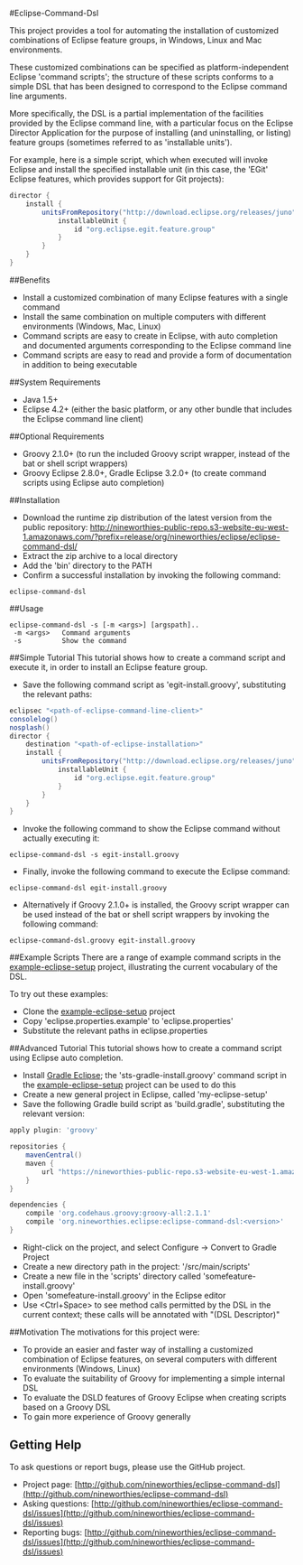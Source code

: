 #Eclipse-Command-Dsl

This project provides a tool for automating the installation of customized combinations of Eclipse feature groups, in Windows, Linux and Mac environments.

These customized combinations can be specified as platform-independent Eclipse 'command scripts'; the structure of these scripts conforms to a simple DSL that has been designed to correspond to the Eclipse command line arguments.

More specifically, the DSL is a partial implementation of the facilities provided by the Eclipse command line, with a particular focus on the Eclipse Director Application for the purpose of installing (and
uninstalling, or listing) feature groups (sometimes referred to as 'installable units').

For example, here is a simple script, which when executed will invoke Eclipse and install the specified installable unit (in this case, the 'EGit' Eclipse features, which provides support for Git projects):

```groovy
director {
	install {
		unitsFromRepository("http://download.eclipse.org/releases/juno") {
			installableUnit {
				id "org.eclipse.egit.feature.group"
			}
		}
	}
}
```

##Benefits

 - Install a customized combination of many Eclipse features with a single command
 - Install the same combination on multiple computers with different environments (Windows, Mac, Linux)
 - Command scripts are easy to create in Eclipse, with auto completion and documented arguments corresponding to the Eclipse command line
 - Command scripts are easy to read and provide a form of documentation in addition to being executable 

##System Requirements

 - Java 1.5+
 - Eclipse 4.2+ (either the basic platform, or any other bundle that includes the Eclipse command line client)

##Optional Requirements

 - Groovy 2.1.0+ (to run the included Groovy script wrapper, instead of the bat or shell script wrappers)
 - Groovy Eclipse 2.8.0+, Gradle Eclipse 3.2.0+ (to create command scripts using Eclipse auto completion)

##Installation

 - Download the runtime zip distribution of the latest version from the public repository: http://nineworthies-public-repo.s3-website-eu-west-1.amazonaws.com/?prefix=release/org/nineworthies/eclipse/eclipse-command-dsl/
 - Extract the zip archive to a local directory
 - Add the 'bin' directory to the PATH
 - Confirm a successful installation by invoking the following command:

 `eclipse-command-dsl`

##Usage

```
eclipse-command-dsl -s [-m <args>] [argspath]..
 -m <args>   Command arguments
 -s          Show the command
```

##Simple Tutorial
This tutorial shows how to create a command script and execute it, in order to install an Eclipse feature group.

 - Save the following command script as 'egit-install.groovy', substituting the relevant paths:

```groovy
eclipsec "<path-of-eclipse-command-line-client>"
consolelog()
nosplash()
director {
	destination "<path-of-eclipse-installation>"
	install {
		unitsFromRepository("http://download.eclipse.org/releases/juno") {
			installableUnit {
				id "org.eclipse.egit.feature.group"
			}
		}
	}
}
```

 - Invoke the following command to show the Eclipse command without actually executing it:

 `eclipse-command-dsl -s egit-install.groovy`

 - Finally, invoke the following command to execute the Eclipse command:

 `eclipse-command-dsl egit-install.groovy`

 - Alternatively if Groovy 2.1.0+ is installed, the Groovy script wrapper can be used instead of the bat or shell script wrappers by invoking the following command:

 `eclipse-command-dsl.groovy egit-install.groovy`

##Example Scripts
There are a range of example command scripts in the [example-eclipse-setup](http://github.com/nineworthies/example-eclipse-setup) project, illustrating the current vocabulary of the DSL.
 
To try out these examples:

 - Clone the [example-eclipse-setup](http://github.com/nineworthies/example-eclipse-setup) project
 - Copy 'eclipse.properties.example' to 'eclipse.properties'
 - Substitute the relevant paths in eclipse.properties

##Advanced Tutorial
This tutorial shows how to create a command script using Eclipse auto completion.
 
 - Install [Gradle Eclipse](https://github.com/SpringSource/eclipse-integration-gradle); the 'sts-gradle-install.groovy' command script in the [example-eclipse-setup](http://github.com/nineworthies/example-eclipse-setup) project can be used to do this
 - Create a new general project in Eclipse, called 'my-eclipse-setup'
 - Save the following Gradle build script as 'build.gradle', substituting the relevant version:
 
```groovy
apply plugin: 'groovy'

repositories {
	mavenCentral()
	maven {
		url "https://nineworthies-public-repo.s3-website-eu-west-1.amazonaws.com/release"
	}
}

dependencies {
	compile 'org.codehaus.groovy:groovy-all:2.1.1'
	compile 'org.nineworthies.eclipse:eclipse-command-dsl:<version>'
}
```

 - Right-click on the project, and select Configure -> Convert to Gradle Project
 - Create a new directory path in the project: '/src/main/scripts'
 - Create a new file in the 'scripts' directory called 'somefeature-install.groovy'
 - Open 'somefeature-install.groovy' in the Eclipse editor
 - Use <Ctrl+Space> to see method calls permitted by the DSL in the current context; these calls will be annotated with "(DSL Descriptor)"
 
##Motivation
The motivations for this project were:

 - To provide an easier and faster way of installing a customized combination of Eclipse features, on several computers with different environments (Windows, Linux)
 - To evaluate the suitability of Groovy for implementing a simple internal DSL
 - To evaluate the DSLD features of Groovy Eclipse when creating scripts based on a Groovy DSL
 - To gain more experience of Groovy generally
 
## Getting Help
To ask questions or report bugs, please use the GitHub project.

* Project page: [http://github.com/nineworthies/eclipse-command-dsl](http://github.com/nineworthies/eclipse-command-dsl)
* Asking questions: [http://github.com/nineworthies/eclipse-command-dsl/issues](http://github.com/nineworthies/eclipse-command-dsl/issues)
* Reporting bugs: [http://github.com/nineworthies/eclipse-command-dsl/issues](http://github.com/nineworthies/eclipse-command-dsl/issues)

